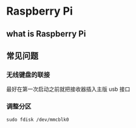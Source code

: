 # Raspberry Pi

## what is Raspberry Pi

## 

## 常见问题

### 无线键盘的联接

最好在第一次启动之前就把接收器插入主版 usb 接口

### 调整分区


```
sudo fdisk /dev/mmcblk0
```

